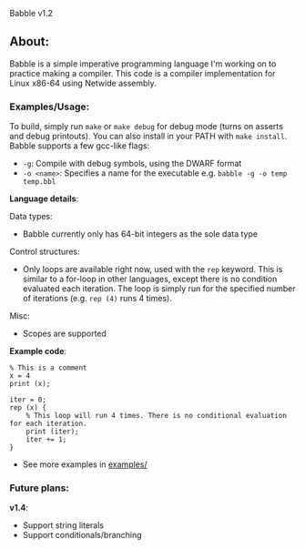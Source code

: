 Babble v1.2
## About:
Babble is a simple imperative programming language I'm working on to practice making a compiler. This code is a compiler implementation for Linux x86-64 using Netwide assembly.
### Examples/Usage:
To build, simply run `make` or `make debug` for debug mode (turns on asserts and debug printouts). You can also install in your PATH with `make install`. 
Babble supports a few gcc-like flags:
* `-g`: Compile with debug symbols, using the DWARF format
* `-o <name>`: Specifies a name for the executable
e.g. `babble -g -o temp temp.bbl`

**Language details**:

Data types:
* Babble currently only has 64-bit integers as the sole data type

Control structures:
* Only loops are available right now, used with the `rep` keyword. This is similar to a for-loop in other languages, except there is no condition evaluated each iteration. The loop is simply run for the specified number of iterations (e.g. `rep (4)` runs 4 times).

Misc:
* Scopes are supported

**Example code**:

```
% This is a comment
x = 4
print (x);

iter = 0;
rep (x) {
    % This loop will run 4 times. There is no conditional evaluation for each iteration.
    print (iter);
    iter += 1;
}
```
* See more examples in [examples/](https://github.com/vidithm/babble/tree/v1.4/examples)

### Future plans:
**v1.4**:
* Support string literals
* Support conditionals/branching
 
